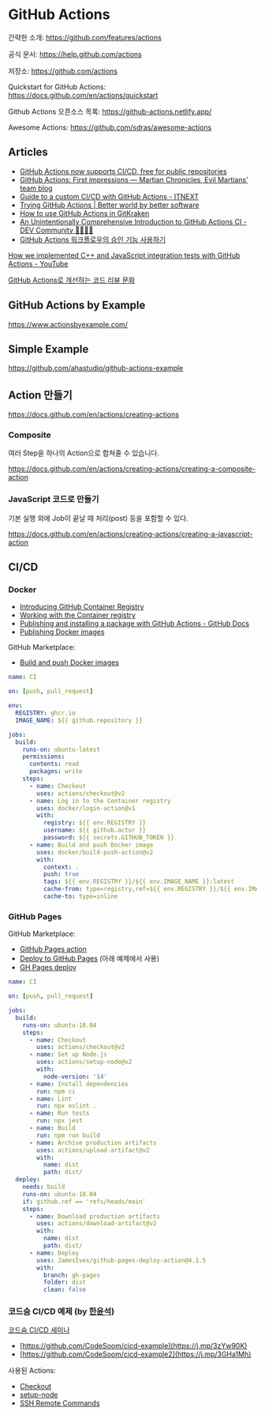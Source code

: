 # GitHub Actions

간략한 소개: <https://github.com/features/actions>

공식 문서: <https://help.github.com/actions>

저장소: <https://github.com/actions>

Quickstart for GitHub Actions:
<https://docs.github.com/en/actions/quickstart>

Github Actions 오픈소스 목록:
<https://github-actions.netlify.app/>

Awesome Actions:
<https://github.com/sdras/awesome-actions>

## Articles

- [GitHub Actions now supports CI/CD, free for public repositories](https://github.blog/2019-08-08-github-actions-now-supports-ci-cd/)
- [GitHub Actions: First impressions — Martian Chronicles, Evil Martians’ team blog](https://evilmartians.com/chronicles/github-actions-first-impressions)
- [Guide to a custom CI/CD with GitHub Actions - ITNEXT](https://itnext.io/https-medium-com-marekermk-guide-to-a-custom-ci-cd-with-github-actions-5aa0ff07a656)
- [Trying GitHub Actions | Better world by better software](https://glebbahmutov.com/blog/trying-github-actions/)
- [How to use GitHub Actions in GitKraken](https://support.gitkraken.com/git-workflows-and-extensions/github-actions/)
- [An Unintentionally Comprehensive Introduction to GitHub Actions CI - DEV Community 👩‍💻👨‍💻](https://dev.to/bnb/an-unintentionally-comprehensive-introduction-to-github-actions-ci-blm)
- [GitHub Actions 워크플로우의 승인 기능 사용하기](https://blog.outsider.ne.kr/1556)

[How we implemented C++ and JavaScript integration tests with GitHub Actions - YouTube](https://www.youtube.com/watch?v=DdlzDklYHVs)

[GitHub Actions로 개선하는 코드 리뷰 문화](https://toss.tech/article/25431)

## GitHub Actions by Example

<https://www.actionsbyexample.com/>

## Simple Example

<https://github.com/ahastudio/github-actions-example>

## Action 만들기

<https://docs.github.com/en/actions/creating-actions>

### Composite

여러 Step을 하나의 Action으로 합쳐줄 수 있습니다.

<https://docs.github.com/en/actions/creating-actions/creating-a-composite-action>

### JavaScript 코드로 만들기

기본 실행 외에 Job이 끝날 때 처리(post) 등을 포함할 수 있다.

<https://docs.github.com/en/actions/creating-actions/creating-a-javascript-action>

## CI/CD

### Docker

- [Introducing GitHub Container Registry](https://github.blog/2020-09-01-introducing-github-container-registry/)
- [Working with the Container registry](https://docs.github.com/en/packages/working-with-a-github-packages-registry/working-with-the-container-registry)
- [Publishing and installing a package with GitHub Actions - GitHub Docs](https://docs.github.com/en/packages/managing-github-packages-using-github-actions-workflows/publishing-and-installing-a-package-with-github-actions)
- [Publishing Docker images](https://docs.github.com/en/actions/publishing-packages/publishing-docker-images)

GitHub Marketplace:

- [Build and push Docker images](https://github.com/marketplace/actions/build-and-push-docker-images)

```yaml
name: CI

on: [push, pull_request]

env:
  REGISTRY: ghcr.io
  IMAGE_NAME: ${{ github.repository }}

jobs:
  build:
    runs-on: ubuntu-latest
    permissions:
      contents: read
      packages: write
    steps:
      - name: Checkout
        uses: actions/checkout@v2
      - name: Log in to the Container registry
        uses: docker/login-action@v1
        with:
          registry: ${{ env.REGISTRY }}
          username: ${{ github.actor }}
          password: ${{ secrets.GITHUB_TOKEN }}
      - name: Build and push Docker image
        uses: docker/build-push-action@v2
        with:
          context: .
          push: true
          tags: ${{ env.REGISTRY }}/${{ env.IMAGE_NAME }}:latest
          cache-from: type=registry,ref=${{ env.REGISTRY }}/${{ env.IMAGE_NAME }}:latest
          cache-to: type=inline
```

### GitHub Pages

GitHub Marketplace:

- [GitHub Pages action](https://github.com/marketplace/actions/github-pages-action)
- [Deploy to GitHub Pages](https://github.com/marketplace/actions/deploy-to-github-pages) (아래 예제에서 사용)
- [GH Pages deploy](https://github.com/marketplace/actions/gh-pages-deploy)

```yaml
name: CI

on: [push, pull_request]

jobs:
  build:
    runs-on: ubuntu-18.04
    steps:
      - name: Checkout
        uses: actions/checkout@v2
      - name: Set up Node.js
        uses: actions/setup-node@v2
        with:
          node-version: '14'
      - name: Install dependencies
        run: npm ci
      - name: Lint
        run: npx eslint .
      - name: Run tests
        run: npx jest
      - name: Build
        run: npm run build
      - name: Archive production artifacts
        uses: actions/upload-artifact@v2
        with:
          name: dist
          path: dist/
  deploy:
    needs: build
    runs-on: ubuntu-18.04
    if: github.ref == 'refs/heads/main'
    steps:
      - name: Download production artifacts
        uses: actions/download-artifact@v2
        with:
          name: dist
          path: dist/
      - name: Deploy
        uses: JamesIves/github-pages-deploy-action@4.1.5
        with:
          branch: gh-pages
          folder: dist
          clean: false
```

### 코드숨 CI/CD 예제 (by [한윤석](https://github.com/hannut91))

[코드숨 CI/CD 세미나](https://j.mp/3j3qe4d)

- [https://github.com/CodeSoom/cicd-example](https://j.mp/3zYw90K)
- [https://github.com/CodeSoom/cicd-example2](https://j.mp/3GHa1Mh)

사용된 Actions:

- [Checkout](https://github.com/actions/checkout)
- [setup-node](https://github.com/actions/setup-node)
- [SSH Remote Commands](https://github.com/marketplace/actions/ssh-remote-commands)
